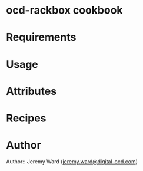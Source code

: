 # ocd-rackbox  cookbook

# Requirements

# Usage

# Attributes

# Recipes

# Author

Author:: Jeremy Ward (<jeremy.ward@digital-ocd.com>)
